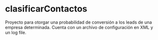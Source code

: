 # clasificarContactos
Proyecto para otorgar una probabilidad de conversión a los leads de una empresa determinada. 
Cuenta con un archivo de configuración en XML y un log file.
